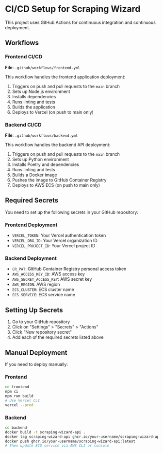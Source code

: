 # CI/CD Setup for Scraping Wizard

This project uses GitHub Actions for continuous integration and continuous deployment.

## Workflows

### Frontend CI/CD

**File**: `.github/workflows/frontend.yml`

This workflow handles the frontend application deployment:

1. Triggers on push and pull requests to the `main` branch
2. Sets up Node.js environment
3. Installs dependencies
4. Runs linting and tests
5. Builds the application
6. Deploys to Vercel (on push to main only)

### Backend CI/CD

**File**: `.github/workflows/backend.yml`

This workflow handles the backend API deployment:

1. Triggers on push and pull requests to the `main` branch
2. Sets up Python environment
3. Installs Poetry and dependencies
4. Runs linting and tests
5. Builds a Docker image
6. Pushes the image to GitHub Container Registry
7. Deploys to AWS ECS (on push to main only)

## Required Secrets

You need to set up the following secrets in your GitHub repository:

### Frontend Deployment

- `VERCEL_TOKEN`: Your Vercel authentication token
- `VERCEL_ORG_ID`: Your Vercel organization ID
- `VERCEL_PROJECT_ID`: Your Vercel project ID

### Backend Deployment

- `CR_PAT`: GitHub Container Registry personal access token
- `AWS_ACCESS_KEY_ID`: AWS access key
- `AWS_SECRET_ACCESS_KEY`: AWS secret key
- `AWS_REGION`: AWS region
- `ECS_CLUSTER`: ECS cluster name
- `ECS_SERVICE`: ECS service name

## Setting Up Secrets

1. Go to your GitHub repository
2. Click on "Settings" > "Secrets" > "Actions"
3. Click "New repository secret"
4. Add each of the required secrets listed above

## Manual Deployment

If you need to deploy manually:

### Frontend

```bash
cd frontend
npm ci
npm run build
# Use Vercel CLI
vercel --prod
```

### Backend

```bash
cd backend
docker build -t scraping-wizard-api .
docker tag scraping-wizard-api ghcr.io/your-username/scraping-wizard-api:latest
docker push ghcr.io/your-username/scraping-wizard-api:latest
# Then update ECS service via AWS CLI or console
``` 